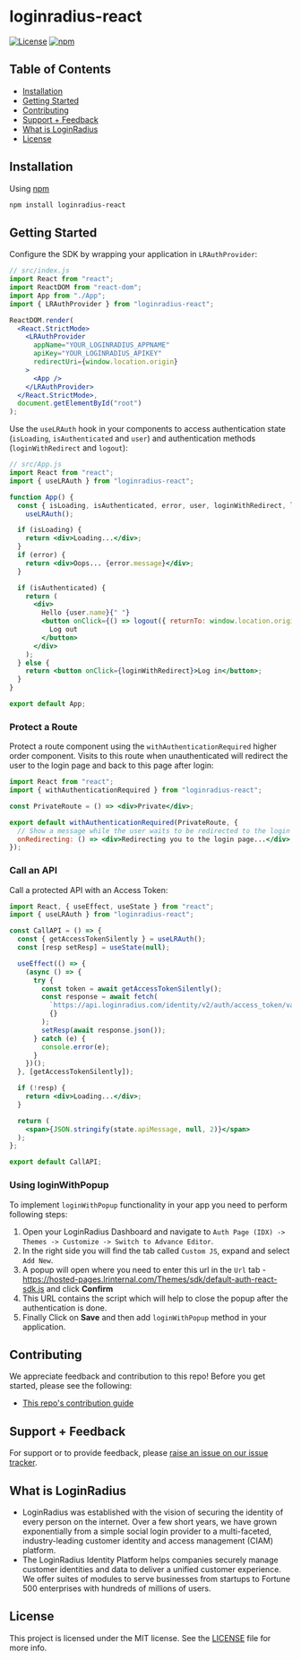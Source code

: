 # loginradius-react

[![License](https://img.shields.io/:license-mit-blue.svg?style=flat)](https://opensource.org/licenses/MIT)
[![npm](https://img.shields.io/npm/v/loginradius-react.svg?style=flat)](https://www.npmjs.com/package/loginradius-react)

## Table of Contents

- [Installation](#installation)
- [Getting Started](#getting-started)
- [Contributing](#contributing)
- [Support + Feedback](#support--feedback)
- [What is LoginRadius](#what-is-loginradius)
- [License](#license)

## Installation

Using [npm](https://npmjs.org/)

```bash
npm install loginradius-react
```

## Getting Started

Configure the SDK by wrapping your application in `LRAuthProvider`:

```jsx
// src/index.js
import React from "react";
import ReactDOM from "react-dom";
import App from "./App";
import { LRAuthProvider } from "loginradius-react";

ReactDOM.render(
  <React.StrictMode>
    <LRAuthProvider
      appName="YOUR_LOGINRADIUS_APPNAME"
      apiKey="YOUR_LOGINRADIUS_APIKEY"
      redirectUri={window.location.origin}
    >
      <App />
    </LRAuthProvider>
  </React.StrictMode>,
  document.getElementById("root")
);
```

Use the `useLRAuth` hook in your components to access authentication state (`isLoading`, `isAuthenticated` and `user`) and authentication methods (`loginWithRedirect` and `logout`):

```jsx
// src/App.js
import React from "react";
import { useLRAuth } from "loginradius-react";

function App() {
  const { isLoading, isAuthenticated, error, user, loginWithRedirect, logout } =
    useLRAuth();

  if (isLoading) {
    return <div>Loading...</div>;
  }
  if (error) {
    return <div>Oops... {error.message}</div>;
  }

  if (isAuthenticated) {
    return (
      <div>
        Hello {user.name}{" "}
        <button onClick={() => logout({ returnTo: window.location.origin })}>
          Log out
        </button>
      </div>
    );
  } else {
    return <button onClick={loginWithRedirect}>Log in</button>;
  }
}

export default App;
```

### Protect a Route

Protect a route component using the `withAuthenticationRequired` higher order component. Visits to this route when unauthenticated will redirect the user to the login page and back to this page after login:

```jsx
import React from "react";
import { withAuthenticationRequired } from "loginradius-react";

const PrivateRoute = () => <div>Private</div>;

export default withAuthenticationRequired(PrivateRoute, {
  // Show a message while the user waits to be redirected to the login page.
  onRedirecting: () => <div>Redirecting you to the login page...</div>,
});
```

### Call an API

Call a protected API with an Access Token:

```jsx
import React, { useEffect, useState } from "react";
import { useLRAuth } from "loginradius-react";

const CallAPI = () => {
  const { getAccessTokenSilently } = useLRAuth();
  const [resp setResp] = useState(null);

  useEffect(() => {
    (async () => {
      try {
        const token = await getAccessTokenSilently();
        const response = await fetch(
          `https://api.loginradius.com/identity/v2/auth/access_token/validate?access_token=${token}&apiKey=${process.env.REACT_APP_API_KEY}`,
          {}
        );
        setResp(await response.json());
      } catch (e) {
        console.error(e);
      }
    })();
  }, [getAccessTokenSilently]);

  if (!resp) {
    return <div>Loading...</div>;
  }

  return (
    <span>{JSON.stringify(state.apiMessage, null, 2)}</span>
  );
};

export default CallAPI;
```

### Using loginWithPopup

To implement `loginWithPopup` functionality in your app you need to perform following steps:

1. Open your LoginRadius Dashboard and navigate to `Auth Page (IDX) -> Themes -> Customize -> Switch to Advance Editor`.
2. In the right side you will find the tab called `Custom JS`, expand and select `Add New`.
3. A popup will open where you need to enter this url in the `Url` tab - https://hosted-pages.lrinternal.com/Themes/sdk/default-auth-react-sdk.js and click **Confirm**
4. This URL contains the script which will help to close the popup after the authentication is done.
5. Finally Click on **Save** and then add `loginWithPopup` method in your application.

## Contributing

We appreciate feedback and contribution to this repo! Before you get started, please see the following:

- [This repo's contribution guide](https://github.com/loginradius/loginradius-react/blob/main/CONTRIBUTING.md)

## Support + Feedback

For support or to provide feedback, please [raise an issue on our issue tracker](https://github.com/loginradius/loginradius-react/issues).

## What is LoginRadius

- LoginRadius was established with the vision of securing the identity of every person on the internet. Over a few short years, we have grown exponentially from a simple social login provider to a multi-faceted, industry-leading customer identity and access management (CIAM) platform.
- The LoginRadius Identity Platform helps companies securely manage customer identities and data to deliver a unified customer experience. We offer suites of modules to serve businesses from startups to Fortune 500 enterprises with hundreds of millions of users.

## License

This project is licensed under the MIT license. See the [LICENSE](https://github.com/loginradius/loginradius-react/blob/main/LICENSE) file for more info.
